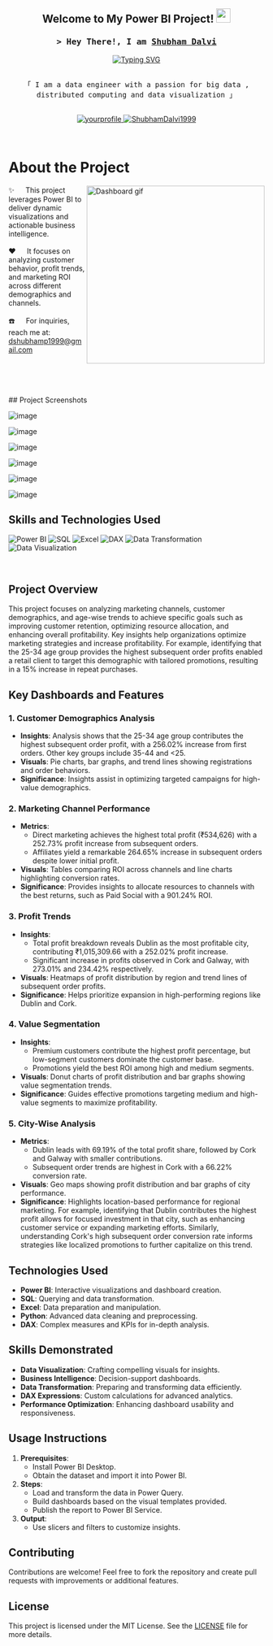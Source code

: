 <h2 align="center">
  Welcome to My Power BI Project!
  <img src="https://media.giphy.com/media/hvRJCLFzcasrR4ia7z/giphy.gif" width="28">
</h2>

<!-- Intro  -->
<h3 align="center">
        <samp>&gt; Hey There!, I am
                <b><a target="_blank" href="https://www.linkedin.com/in/shubham-dalvi-21603316b">Shubham Dalvi</a></b>
        </samp>
</h3>

<div align="center">
<a href="https://git.io/typing-svg"><img src="https://readme-typing-svg.herokuapp.com?font=Fira+Code&pause=1000&random=false&width=435&lines=Spark+%7C+DataBricks++%7C+Power+BI+;Snowflake+%7C+Azure++%7C+Airflow;3+yrs+of+IT+experience+as+Analyst+%40+;Accenture+;Passionate+Data+Engineer+" alt="Typing SVG" /></a>
</div>

<p align="center"> 
  <samp>
    <br>
    「 I am a data engineer with a passion for big data , distributed computing and data visualization 」
    <br>
    <br>
  </samp>
</p>

<p align="center">
 <a href="https://www.linkedin.com/in/shubham-dalvi-21603316b" target="_blank">
  <img src="https://img.shields.io/badge/LinkedIn-0077B5?style=for-the-badge&logo=linkedin&logoColor=white" alt="yourprofile"/>
 </a>
 <a href="https://github.com/ShubhamDalvi1999" target="_blank">
  <img src="https://img.shields.io/badge/GitHub-181717?style=for-the-badge&logo=github&logoColor=white" alt="ShubhamDalvi1999"/>
 </a>
</p>
<br />

<!-- About Section -->
# About the Project

<p>
 <img align="right" width="350" src="https://media.giphy.com/media/3oKIPEqDGUULpEU0aQ/giphy.gif" alt="Dashboard gif" />
  
 ✨ &emsp; This project leverages Power BI to deliver dynamic visualizations and actionable business intelligence. <br/><br/>
 ❤️ &emsp; It focuses on analyzing customer behavior, profit trends, and marketing ROI across different demographics and channels. <br/><br/>
 ☎️ &emsp; For inquiries, reach me at: dshubhamp1999@gmail.com<br/><br/>

</p>
<br/>
<br/>
<br/>
## Project Screenshots


![image](https://github.com/user-attachments/assets/5a62603e-5493-4b26-bd06-fd2bf15f0360)


![image](https://github.com/user-attachments/assets/af6213b4-5bdb-4c0c-9410-978c19b4c56e)

![image](https://github.com/user-attachments/assets/942a89c5-85ed-4e86-9b43-f7c1cc5ec29a)

![image](https://github.com/user-attachments/assets/6741582f-527f-4f0d-898b-8c661828cd13)

![image](https://github.com/user-attachments/assets/db63ef5f-74c2-45d9-a6ed-12adddfcd45c)

![image](https://github.com/user-attachments/assets/84e67c4a-7145-4f6b-b4ae-c9969d549208)



## Skills and Technologies Used

![Power BI](https://img.shields.io/badge/Power_BI-F2C811?style=for-the-badge&logo=power-bi&logoColor=black)
![SQL](https://img.shields.io/badge/SQL-4479A1?style=for-the-badge&logo=sql&logoColor=white)
![Excel](https://img.shields.io/badge/Excel-217346?style=for-the-badge&logo=microsoft-excel&logoColor=white)
![DAX](https://img.shields.io/badge/DAX-FFB900?style=for-the-badge&logoColor=white)
![Data Transformation](https://img.shields.io/badge/Data_Transformation-48C9B0?style=for-the-badge)
![Data Visualization](https://img.shields.io/badge/Data_Visualization-3498DB?style=for-the-badge)

<br/>

## Project Overview

This project focuses on analyzing marketing channels, customer demographics, and age-wise trends to achieve specific goals such as improving customer retention, optimizing resource allocation, and enhancing overall profitability. Key insights help organizations optimize marketing strategies and increase profitability. For example, identifying that the 25-34 age group provides the highest subsequent order profits enabled a retail client to target this demographic with tailored promotions, resulting in a 15% increase in repeat purchases.

## Key Dashboards and Features

### 1. **Customer Demographics Analysis**
- **Insights**: Analysis shows that the 25-34 age group contributes the highest subsequent order profit, with a 256.02% increase from first orders. Other key groups include 35-44 and <25.
- **Visuals**: Pie charts, bar graphs, and trend lines showing registrations and order behaviors.
- **Significance**: Insights assist in optimizing targeted campaigns for high-value demographics.

### 2. **Marketing Channel Performance**
- **Metrics**:
  - Direct marketing achieves the highest total profit (₹534,626) with a 252.73% profit increase from subsequent orders.
  - Affiliates yield a remarkable 264.65% increase in subsequent orders despite lower initial profit.
- **Visuals**: Tables comparing ROI across channels and line charts highlighting conversion rates.
- **Significance**: Provides insights to allocate resources to channels with the best returns, such as Paid Social with a 901.24% ROI.

### 3. **Profit Trends**
- **Insights**:
  - Total profit breakdown reveals Dublin as the most profitable city, contributing ₹1,015,309.66 with a 252.02% profit increase.
  - Significant increase in profits observed in Cork and Galway, with 273.01% and 234.42% respectively.
- **Visuals**: Heatmaps of profit distribution by region and trend lines of subsequent order profits.
- **Significance**: Helps prioritize expansion in high-performing regions like Dublin and Cork.

### 4. **Value Segmentation**
- **Insights**:
  - Premium customers contribute the highest profit percentage, but low-segment customers dominate the customer base.
  - Promotions yield the best ROI among high and medium segments.
- **Visuals**: Donut charts of profit distribution and bar graphs showing value segmentation trends.
- **Significance**: Guides effective promotions targeting medium and high-value segments to maximize profitability.

### 5. **City-Wise Analysis**
- **Metrics**:
  - Dublin leads with 69.19% of the total profit share, followed by Cork and Galway with smaller contributions.
  - Subsequent order trends are highest in Cork with a 66.22% conversion rate.
- **Visuals**: Geo maps showing profit distribution and bar graphs of city performance.
- **Significance**: Highlights location-based performance for regional marketing. For example, identifying that Dublin contributes the highest profit allows for focused investment in that city, such as enhancing customer service or expanding marketing efforts. Similarly, understanding Cork's high subsequent order conversion rate informs strategies like localized promotions to further capitalize on this trend.

## Technologies Used
- **Power BI**: Interactive visualizations and dashboard creation.
- **SQL**: Querying and data transformation.
- **Excel**: Data preparation and manipulation.
- **Python**: Advanced data cleaning and preprocessing.
- **DAX**: Complex measures and KPIs for in-depth analysis.

## Skills Demonstrated
- **Data Visualization**: Crafting compelling visuals for insights.
- **Business Intelligence**: Decision-support dashboards.
- **Data Transformation**: Preparing and transforming data efficiently.
- **DAX Expressions**: Custom calculations for advanced analytics.
- **Performance Optimization**: Enhancing dashboard usability and responsiveness.

## Usage Instructions
1. **Prerequisites**:
   - Install Power BI Desktop.
   - Obtain the dataset and import it into Power BI.
2. **Steps**:
   - Load and transform the data in Power Query.
   - Build dashboards based on the visual templates provided.
   - Publish the report to Power BI Service.
3. **Output**:
   - Use slicers and filters to customize insights.

## Contributing
Contributions are welcome! Feel free to fork the repository and create pull requests with improvements or additional features.

## License
This project is licensed under the MIT License. See the [LICENSE](LICENSE) file for more details.

